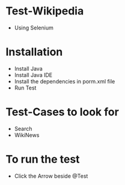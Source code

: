 # Test-Wikipedia
+ Using Selenium 

# Installation
+ Install Java
+ Install Java IDE
+ Install the dependencies in porm.xml file
+ Run Test

# Test-Cases to look for
+ Search
+ WikiNews

# To run the test
+ Click the Arrow beside @Test 